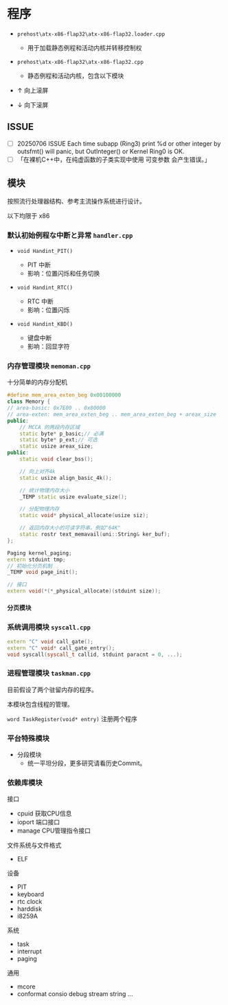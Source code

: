 
# 程序

- `prehost\atx-x86-flap32\atx-x86-flap32.loader.cpp`
	- 用于加载静态例程和活动内核并转移控制权

- `prehost\atx-x86-flap32\atx-x86-flap32.cpp`
	- 静态例程和活动内核，包含以下模块

- ↑ 向上滚屏
- ↓ 向下滚屏


## ISSUE

- [ ] 20250706 ISSUE Each time subapp (Ring3) print %d or other integer by outsfmt() will panic, but OutInteger() or Kernel Ring0 is OK.
- [ ] 「在裸机C++中，在纯虚函数的子类实现中使用 可变参数 会产生错误。」

## 模块

按照流行处理器结构、参考主流操作系统进行设计。

以下均限于 x86

### 默认初始例程な中断と异常 `handler.cpp`

- `void Handint_PIT()`
	- PIT 中断
	- 影响：位置闪烁和任务切换

- `void Handint_RTC()`
	- RTC 中断
	- 影响：位置闪烁

- `void Handint_KBD()`
	- 键盘中断
	- 影响：回显字符

### 内存管理模块 `memoman.cpp`

十分简单的内存分配机

```c++
#define mem_area_exten_beg 0x00100000
class Memory {
// area-basic: 0x7E00 .. 0x80000
// area-exten: mem_area_exten_beg .. mem_area_exten_beg + areax_size
public:
	// MCCA 的两段内存区域
	static byte* p_basic;// 必满
	static byte* p_ext;// 可选
	static usize areax_size;
public:
	static void clear_bss();

	// 向上对齐4k
	static usize align_basic_4k();

	// 统计物理内存大小
	_TEMP static usize evaluate_size();

	// 分配物理内存
	static void* physical_allocate(usize siz);

	// 返回内存大小的可读字符串，例如"64K"
	static rostr text_memavail(uni::String& ker_buf);
};

Paging kernel_paging;
extern stduint tmp;
// 初始化分页机制
_TEMP void page_init();

// 接口
extern void(*(*_physical_allocate)(stduint size));
```

#### 分页模块

### 系统调用模块 `syscall.cpp`

```c++
extern "C" void call_gate();
extern "C" void* call_gate_entry();
void syscall(syscall_t callid, stduint paracnt = 0, ...);
```

### 进程管理模块 `taskman.cpp`

目前假设了两个驻留内存的程序。

本模块包含线程的管理。

`word TaskRegister(void* entry)` 注册两个程序

### 平台特殊模块

- 分段模块
	- 统一平坦分段，更多研究请看历史Commit。

### 依赖库模块

接口
- cpuid 获取CPU信息
- ioport 端口接口
- manage CPU管理指令接口

文件系统与文件格式
- ELF

设备
- PIT
- keyboard
- rtc clock
- harddisk
- i8259A

系统
- task
- interrupt
- paging

通用
- mcore
- conformat consio debug stream string ...

